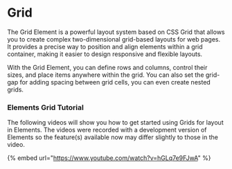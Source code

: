 # Grid

The Grid Element is a powerful layout system based on CSS Grid that allows you to create complex two-dimensional grid-based layouts for web pages. It provides a precise way to position and align elements within a grid container, making it easier to design responsive and flexible layouts.

With the Grid Element, you can define rows and columns, control their sizes, and place items anywhere within the grid. You can also set the grid-gap for adding spacing between grid cells, you can even create nested grids.

### Elements Grid Tutorial

The following videos will show you how to get started using Grids for layout in Elements. The videos were recorded with a development version of Elements so the feature(s) available now may differ slightly to those in the video.

{% embed url="https://www.youtube.com/watch?v=hGLq7e9FJwA" %}
